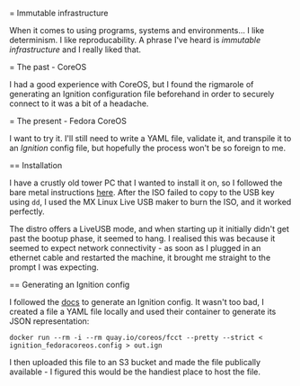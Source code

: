 = Immutable infrastructure

When it comes to using programs, systems and environments... I like determinism. I like reproducability. A phrase I've heard is _immutable infrastructure_ and I really liked that.

= The past - CoreOS

I had a good experience with CoreOS, but I found the rigmarole of generating an Ignition configuration file beforehand in order to securely connect to it was a bit of a headache.

= The present - Fedora CoreOS

I want to try it. I'll still need to write a YAML file, validate it, and transpile it to an _Ignition_ config file, but hopefully the process won't be so foreign to me.

== Installation

I have a crustly old tower PC that I wanted to install it on, so I followed the bare metal instructions [here](https://docs.fedoraproject.org/en-US/fedora-coreos/bare-metal/). After the ISO failed to copy to the USB key using `dd`, I used the MX Linux Live USB maker to burn the ISO, and it worked perfectly.

The distro offers a LiveUSB mode, and when starting up it initially didn't get past the bootup phase, it seemed to hang. I realised this was because it seemed to expect network connectivity - as soon as I plugged in an ethernet cable and restarted the machine, it brought me straight to the prompt I was expecting.

== Generating an Ignition config

I followed the [docs](https://docs.fedoraproject.org/en-US/fedora-coreos/producing-ign/) to generate an Ignition config. It wasn't too bad, I created a file a YAML file locally and used their container to generate its JSON representation:

```
docker run --rm -i --rm quay.io/coreos/fcct --pretty --strict < ignition_fedoracoreos.config > out.ign
```

I then uploaded this file to an S3 bucket and made the file publically available - I figured this would be the handiest place to host the file.